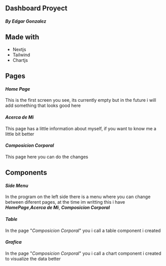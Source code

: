 ## Dashboard Proyect

##### By Edgar Gonzalez

## Made with
- Nextjs
- Tailwind
- Chartjs

## Pages
#### *Home Page*
This is the first screen you see, its currently empty but in the future i will add something that looks good here

#### *Acerca de Mi*
This page has a little information about myself, if you want to know me a little bit better

#### *Composicion Corporal*
This page here you can do the changes

## Components

#### *Side Menu*
In the program on the left side there is a menu where you can change between diferent pages, at the time im writting this i have ***HomePage***,***Acerca de Mi***, ***Composicion Corporal***

#### *Table*
In the page "*Composicion Corporal*" you i call a table component i created

#### *Grafica*
In the page "*Composicion Corporal*" you i call a chart component i created to visualize the data better
